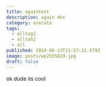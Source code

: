```yaml
---
title: againtest
description: again des
category: onecata
tags:
  - alltag1
  - alltah2
  - all
published: 2024-06-13T11:57:21.579Z
image: posts/wp2555019.jpg
draft: false
---
```

o﻿k dude its cool